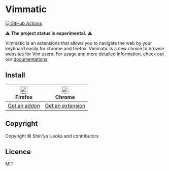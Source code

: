 # Vimmatic

[![GitHub Actions](https://github.com/ueokande/vimmatic/workflows/Build/badge.svg)](https://github.com/ueokande/vimmatic/actions?query=workflow%3ABuild)

:warning: **The project status is experimental.** :warning: 

Vimmatic is an extensions  that allows you to navigate the web by your keyboard easily for chrome and firefox.
Vimmatic is a new choice to browse websites for Vim users.
For usage and more detailed information, check out our [documentations][].

## Install

| [<img src="https://raw.githubusercontent.com/alrra/browser-logos/master/src/firefox/firefox_48x48.png" alt="Firefox" width="24px" height="24px" />](http://godban.github.io/browsers-support-badges/)<br/>Firefox | [<img src="https://raw.githubusercontent.com/alrra/browser-logos/master/src/chrome/chrome_48x48.png" alt="Chrome" width="24px" height="24px" />](http://godban.github.io/browsers-support-badges/)<br/>Chrome |
| ----------------------------------------------------------------------------------------------------------------------------------------------------------------------------------------------------------------- | ------------------------------------------------------------------------------------------------------------------------------------------------------------------------------------------------------------- |
| [Get an addon][Get for firefox]                                                                                                                                                                                   | [Get an extension][Get for chrome]                                                                                                                                                                                                |

## Copyright

Copyright © Shin'ya Ueoka and contributors

## Licence

MIT

[Get for firefox]: https://addons.mozilla.org/en-US/firefox/addon/vimmatic/
[Get for chrome]: https://addons.mozilla.org/en-US/firefox/addon/vimmatic/
[documentations]: https://ueokande.github.io/vimmatic/
